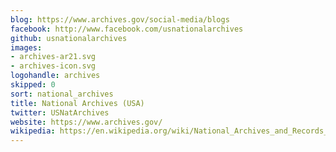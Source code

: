 ```yaml
---
blog: https://www.archives.gov/social-media/blogs
facebook: http://www.facebook.com/usnationalarchives
github: usnationalarchives
images:
- archives-ar21.svg
- archives-icon.svg
logohandle: archives
skipped: 0
sort: national_archives
title: National Archives (USA)
twitter: USNatArchives
website: https://www.archives.gov/
wikipedia: https://en.wikipedia.org/wiki/National_Archives_and_Records_Administration
---
```

